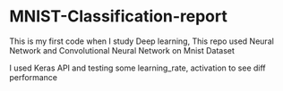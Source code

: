 # MNIST-Classification-report


 This is my first code when I study Deep learning, This repo used Neural Network and Convolutional Neural Network on Mnist Dataset
 
 I used Keras API and testing some learning_rate, activation to see diff performance
